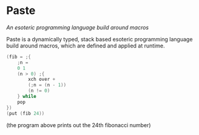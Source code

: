# Paste
*An esoteric programming language build around macros*

Paste is a dynamically typed, stack based esoteric programming language build around macros, which are defined and applied at runtime.

```c
(fib = ;{
    ;n =
    0 1
    (n > 0) ;{
        xch over +
        (;n = (n - 1))
        (n != 0)
    } while
    pop
})
(put (fib 24))
```
(the program above prints out the 24th fibonacci number)
